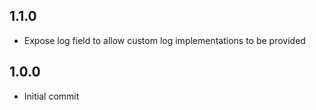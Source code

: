 ## 1.1.0
- Expose log field to allow custom log implementations to be provided
## 1.0.0
- Initial commit
